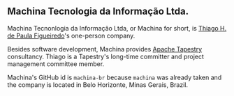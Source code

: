 ## Machina Tecnologia da Informação Ltda.

Machina Tecnonlogia da Informação Ltda, or Machina for short, is 
[Thiago H. de Paula Figueiredo](https://github.com/thiagohp)'s
one-person company.

Besides software development, Machina provides [Apache Tapestry](https://tapestry.apache.org) 
consultancy. Thiago is a Tapestry's long-time committer and project management committee 
member.

Machina's GitHub id is `machina-br` because `machina` was already taken and the company is
located in Belo Horizonte, Minas Gerais, Brazil.

<!--

**Here are some ideas to get you started:**

🙋‍♀️ A short introduction - what is your organization all about?
🌈 Contribution guidelines - how can the community get involved?
👩‍💻 Useful resources - where can the community find your docs? Is there anything else the community should know?
🍿 Fun facts - what does your team eat for breakfast?
🧙 Remember, you can do mighty things with the power of [Markdown](https://docs.github.com/github/writing-on-github/getting-started-with-writing-and-formatting-on-github/basic-writing-and-formatting-syntax)
-->
